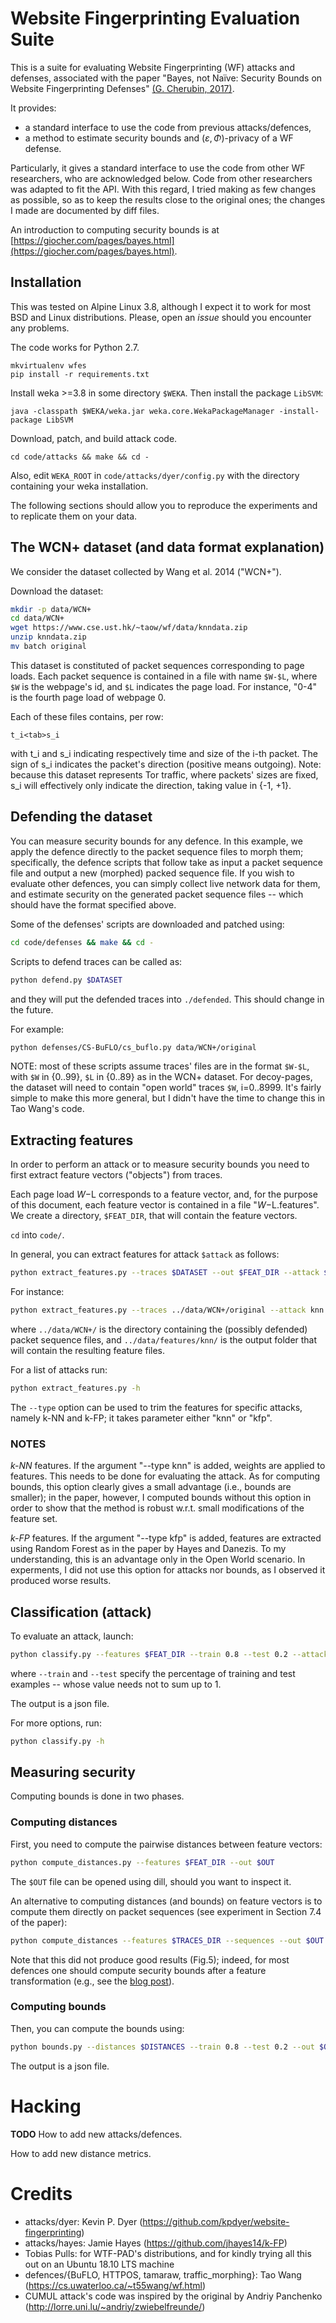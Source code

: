 # Website Fingerprinting Evaluation Suite

This is a suite for evaluating Website Fingerprinting (WF)
attacks and defenses, associated with the paper
"Bayes, not Naïve: Security Bounds on Website Fingerprinting Defenses"
[(G. Cherubin, 2017)](https://www.degruyter.com/downloadpdf/j/popets.2017.2017.issue-4/popets-2017-0046/popets-2017-0046.pdf).

It provides:
- a standard interface to use the code from previous attacks/defences,
- a method to estimate security bounds and $(\varepsilon, \Phi)$-privacy of
  a WF defense.

Particularly, it gives a standard interface to use the code from other WF
researchers, who are acknowledged below. Code from other researchers was
adapted to fit the API. With this regard, I tried making as few changes as
possible, so as to keep the results close to the original ones; the changes
I made are documented by diff files.

An introduction to computing security bounds is at
[https://giocher.com/pages/bayes.html](https://giocher.com/pages/bayes.html).

## Installation

This was tested on Alpine Linux 3.8, although I expect it to work for most
BSD and Linux distributions.
Please, open an *issue* should you encounter any problems.

The code works for Python 2.7.

```
mkvirtualenv wfes
pip install -r requirements.txt
```

Install weka >=3.8 in some directory `$WEKA`.
Then install the package `LibSVM`:
```
java -classpath $WEKA/weka.jar weka.core.WekaPackageManager -install-package LibSVM
```

Download, patch, and build attack code.
```
cd code/attacks && make && cd -
```

Also, edit `WEKA_ROOT` in `code/attacks/dyer/config.py` with the directory
containing your weka installation.


The following sections should allow you to reproduce the experiments and
to replicate them on your data.

## The WCN+ dataset (and data format explanation)

We consider the dataset collected by Wang et al. 2014 ("WCN+").

Download the dataset:
```bash
mkdir -p data/WCN+
cd data/WCN+
wget https://www.cse.ust.hk/~taow/wf/data/knndata.zip
unzip knndata.zip
mv batch original
```

This dataset is constituted of packet sequences corresponding to page loads.
Each packet sequence is contained in a file with name `$W-$L`, where `$W` is
the webpage's id, and `$L` indicates the page load. For instance, "0-4" is the
fourth page load of webpage 0.

Each of these files contains, per row:
    
    t_i<tab>s_i

with t_i and s_i indicating respectively time and size of the i-th packet.
The sign of s_i indicates the packet's direction (positive means outgoing).
Note: because this dataset represents Tor traffic, where packets' sizes are
fixed, s_i will effectively only indicate the direction, taking value in
{-1, +1}.


## Defending the dataset

You can measure security bounds for any defence.
In this example, we apply the defence directly to the packet sequence files
to morph them; specifically, the defence scripts that follow take as input
a packet sequence file and output a new (morphed) packed sequence file.
If you wish to evaluate other defences, you can simply collect live
network data for them, and estimate security on the generated packet sequence
files -- which should have the format specified above.

Some of the defenses' scripts are downloaded and patched using:

```bash
cd code/defenses && make && cd -
```

Scripts to defend traces can be called as:

```bash
python defend.py $DATASET
```

and they will put the defended traces into `./defended`.
This should change in the future.

For example:
```bash
python defenses/CS-BuFLO/cs_buflo.py data/WCN+/original
```


NOTE: most of these scripts assume traces' files are in the format `$W-$L`,
with `$W` in {0..99}, `$L` in {0..89} as in the WCN+ dataset.
For decoy-pages, the dataset will need to contain "open world" traces
`$W`, i=0..8999.
It's fairly simple to make this more general, but I didn't have the time to
change this in Tao Wang's code.


## Extracting features

In order to perform an attack or to measure security bounds you need to
first extract feature vectors ("objects") from traces.

Each page load $W-$L corresponds to a feature vector, and, for the purpose
of this document, each feature vector is contained in a file "$W-$L.features".
We create a directory, `$FEAT_DIR`, that will contain the feature vectors.

`cd` into `code/`.

In general, you can extract features for attack `$attack` as follows:

```bash
python extract_features.py --traces $DATASET --out $FEAT_DIR --attack $attack
```

For instance:

```bash
python extract_features.py --traces ../data/WCN+/original --attack knn --out ../data/features/knn/
```

where `../data/WCN+/` is the directory containing the (possibly defended)
packet sequence files, and `../data/features/knn/` is the output folder that
will contain the resulting feature files.

For a list of attacks run:
```bash
python extract_features.py -h
```

The `--type` option can be used to trim the features for specific attacks,
namely k-NN and k-FP; it takes parameter either "knn" or "kfp".

### NOTES

*k-NN* features. If the argument "--type knn" is added, weights are applied
to features. This needs to be done for evaluating the attack.
As for computing bounds, this option clearly gives a small advantage
(i.e., bounds are smaller); in the paper, however, I computed bounds without
this option in order to show that the method is robust w.r.t. small
modifications of the feature set.

*k-FP* features. If the argument "--type kfp" is added, features are
extracted using Random Forest as in the paper by Hayes and Danezis.
To my understanding, this is an advantage only in the Open World scenario.
In experments, I did not use this option for attacks nor bounds, as I
observed it produced worse results.


## Classification (attack)
To evaluate an attack, launch:

```bash
python classify.py --features $FEAT_DIR --train 0.8 --test 0.2 --attack $ATTACK --out $OUT_FNAME
```

where `--train` and `--test` specify the percentage of training and test
examples -- whose value needs not to sum up to 1.

The output is a json file.

For more options, run:
```bash
python classify.py -h
```

## Measuring security

Computing bounds is done in two phases.

### Computing distances
First, you need to compute the pairwise distances between feature vectors:

```bash
python compute_distances.py --features $FEAT_DIR --out $OUT
```

The `$OUT` file can be opened using dill, should you want to
inspect it.

An alternative to computing distances (and bounds) on feature vectors is to
compute them directly on packet sequences (see experiment in
Section 7.4 of the paper):

```bash
python compute_distances --features $TRACES_DIR --sequences --out $OUT
```

Note that this did not produce good results (Fig.5); indeed, for most defences
one should compute security bounds after a feature transformation
(e.g., see the [blog post](https://giocher.com/bayes.html)).


### Computing bounds
Then, you can compute the bounds using:

```bash
python bounds.py --distances $DISTANCES --train 0.8 --test 0.2 --out $OUT
```

The output is a json file.

# Hacking

**TODO**
How to add new attacks/defences.

How to add new distance metrics.

# Credits

* attacks/dyer: Kevin P. Dyer (https://github.com/kpdyer/website-fingerprinting)
* attacks/hayes: Jamie Hayes (https://github.com/jhayes14/k-FP)
* Tobias Pulls: for WTF-PAD's distributions, and for kindly trying all this out
  on an Ubuntu 18.10 LTS machine
* defences/{BuFLO, HTTPOS, tamaraw, traffic_morphing}: Tao Wang (https://cs.uwaterloo.ca/~t55wang/wf.html)
* CUMUL attack's code was inspired by the original by Andriy Panchenko (http://lorre.uni.lu/~andriy/zwiebelfreunde/)
